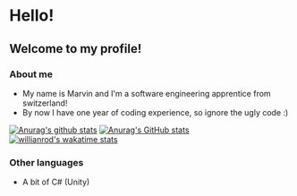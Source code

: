 # Hello!
## Welcome to my profile!

### About me
* My name is Marvin and I'm a software engineering apprentice from switzerland!
* By now I have one year of coding experience, so ignore the ugly code :)

[![Anurag's github stats](https://github-readme-stats.vercel.app/api?username=z-100&count_private=true&hide=stars&theme=radical)](https://github.com/anuraghazra/github-readme-stats)
[![Anurag's GitHub stats](https://github-readme-stats.vercel.app/api/top-langs/?username=z-100&count_private=true&count_private=true&hide=Hack&layout=compact&theme=radical&langs_count=10)
](https://github.com/anuraghazra/github-readme-stats)
[![willianrod's wakatime stats](https://github-readme-stats.vercel.app/api/wakatime?username=z-100)](https://github.com/anuraghazra/github-readme-stats)


### Other languages
* A bit of C# (Unity)
